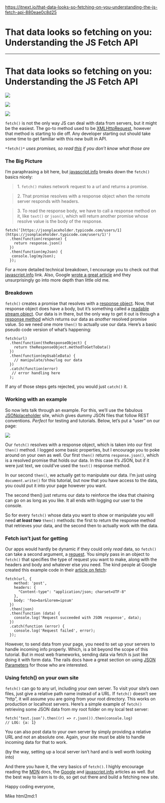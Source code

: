 
https://itnext.io/that-data-looks-so-fetching-on-you-understanding-the-js-fetch-api-880eae0c8d25

# That data looks so fetching on you: Understanding the JS Fetch API

---------------------------
# That data looks so fetching on you: Understanding the JS Fetch API

![](https://cdn-images-1.medium.com/freeze/max/60/1*C5b9mNOi7sKN0-LW-66DYw.jpeg?q=20)

![](https://cdn-images-1.medium.com/max/2000/1*C5b9mNOi7sKN0-LW-66DYw.jpeg)

![](https://cdn-images-1.medium.com/max/2000/1*C5b9mNOi7sKN0-LW-66DYw.jpeg)

`fetch()` is not the only way JS can deal with data from servers, but it might be the easiest. The go-to method used to be [XMLHttpRequest](https://www.w3schools.com/xml/ajax_xmlhttprequest_create.asp), however that method is starting to die off. Any developer starting out should take some time to get familiar with this new built in API.

`*fetch()*` *uses promises, so read* [*this*](https://medium.com/@mikecronin92/promises-promises-understanding-the-basics-of-js-promise-objects-dd5c656f2db4) *if you don’t know what those are*

### The Big Picture

I’m paraphrasing a bit here, but [javascript.info](https://javascript.info/promise-chaining#bigger-example-fetch) breaks down the `fetch()` basics nicely:

> 1\. `fetch()` makes network request to a url and returns a promise.

> 2\. That promise resolves with a response object when the remote server responds with headers.

> 3\. To read the response body, we have to call a response method on it, like `text()` or `json()`, which will return another promise whose resolve value is the body of the response.

```
fetch(‘[https://jsonplaceholder.typicode.com/users/1](https://jsonplaceholder.typicode.com/users/1)')
  .then(function(response) {
    return response.json()
  })
  .then(function(myJson) {
   console.log(myJson);
  });
```

For a more detailed technical breakdown, I encourage you to check out that [javascript.info](https://javascript.info/promise-chaining#bigger-example-fetch) link.
Also, Google [wrote a great article](https://developers.google.com/web/updates/2015/03/introduction-to-fetch) and they unsurprisingly go into more depth than little old me.

### Breakdown

`fetch()` creates a promise that resolves with a [response object](https://developer.mozilla.org/en-US/docs/Web/API/Response).
Now, that response object does have a body, but it’s something called a [readable stream object](https://developer.mozilla.org/en-US/docs/Web/API/ReadableStream). Our data is in there, but the only way to get it out is through a [response method](https://developer.mozilla.org/en-US/docs/Web/API/Response#Methods) which returns our data as *another* resolved promise value.
So we need one more `then()` to actually use our data. Here’s a basic pseudo code version of what’s happening:

```
fetch(url)
  .then(function(theResponseObject) {
    return theResponseObject.methodToGetToData()
  })
  .then(function(myUsableData) {
    // manipulate/show/log our data
  })
  .catch(function(error)
   // error handling here
  );
```

If any of those steps gets rejected, you would just `catch()` it.

### Working with an example

So now lets talk through an example. For this, we’ll use the fabulous
 [JSONplaceholder](https://jsonplaceholder.typicode.com/) site, which gives dummy
 JSON files that follow REST conventions. *Perfect* for testing and tutorials.
  Below, let’s put a “user” on our page:

![](https://i.embed.ly/1/display/resize?url=https%3A%2F%2Favatars1.githubusercontent.com%2Fu%2F29032846%3Fs%3D400%26v%3D4&key=a19fcc184b9711e1b4764040d3dc5c07&width=40)

Our `fetch()` resolves with a response object, which is taken into our first `then()` method.
I logged some basic properties, but I encourage you to poke around on your own as well.
 Our first `then()` returns `response.json()`, which is a resolved promise that holds our data.
 In this case it’s JSON, but if it were just text, we could’ve used the `text()` response method.

In our second `then()`, we actually get to manipulate our data. I’m just using `document.write()`
for this tutorial, but now that you have access to the data,
you could put it into your page however you want.

The second then() just returns our data to reinforce the idea that chaining can go on as long as you like.
It all ends with logging our user to the console.

So for every `fetch()` whose data you want to show or manipulate you will
need __*at least two*__ `then()` methods: the first to return the response method
that retrieves your data, and the second then to actually work with the data.

### Fetch isn’t just for getting

Our apps would hardly be dynamic if they could only *read* data, so `fetch()`
can take a second argument, a
[request](https://developer.mozilla.org/en-US/docs/Web/API/Request#Examples).
You simply pass in an object to `fetch()` that specifies the type of request
 you want to make, along with the headers and body and whatever else you need.
 The kind people at Google created this example code in their
 [article on fetch](https://developers.google.com/web/updates/2015/03/introduction-to-fetch#post_request):

```
fetch(url, {
    method: 'post',
    headers: {
      "Content-type": "application/json; charset=UTF-8"
    },
    body: 'foo=bar&lorem=ipsum'
  })
  .then(json)
  .then(function (data) {
    console.log('Request succeeded with JSON response', data);
  })
  .catch(function (error) {
    console.log('Request failed', error);
  });
```

However, to send data from your page, you need to set up your servers to handle incoming info properly. Which, is a bit beyond the scope of this tutorial. But in most web frameworks, sending data via fetch is just like doing it with form data. The rails docs have a great section on using [JSON Parameters](http://guides.rubyonrails.org/action_controller_overview.html#json-parameters) for those who are interested.

### Using fetch() on your own site

`fetch()` can go to any url, including your own server. To visit your site’s own files,
just give a relative path name instead of a URL.
If `fetch()` doesn’t see “http”, it will assume you are going from your root directory.
This works on production or localhost servers.
Here’s a simple example of `fetch()` retrieving some JSON data
from my root folder on my local test server:

```
fetch(‘test.json’).then((r) => r.json()).then(console.log)
// LOG: {a: 1}
```

You can also post data to your own server by simply providing a
relative URL and not an absolute one. Again, your site must be able to handle
 incoming data for that to work.

(by the way, setting up a local server isn’t hard and is well worth looking into)

And there you have it, the very basics of `fetch()`.
I highly encourage reading the
[MDN](https://developer.mozilla.org/en-US/docs/Web/API/Response#Methods) docs,
the [Google](https://developers.google.com/web/updates/2015/03/introduction-to-fetch)
and [javascript.info](https://javascript.info/promise-chaining#bigger-example-fetch)
articles as well. But the best way to learn is to do, so get out there and build a
 fetching new site.

Happy coding everyone,

Mike
html2md:1
